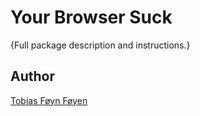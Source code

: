 # Your Browser Suck

{Full package description and instructions.}

## Author
[Tobias Føyn Føyen]({http://github.com/tobiasf})
